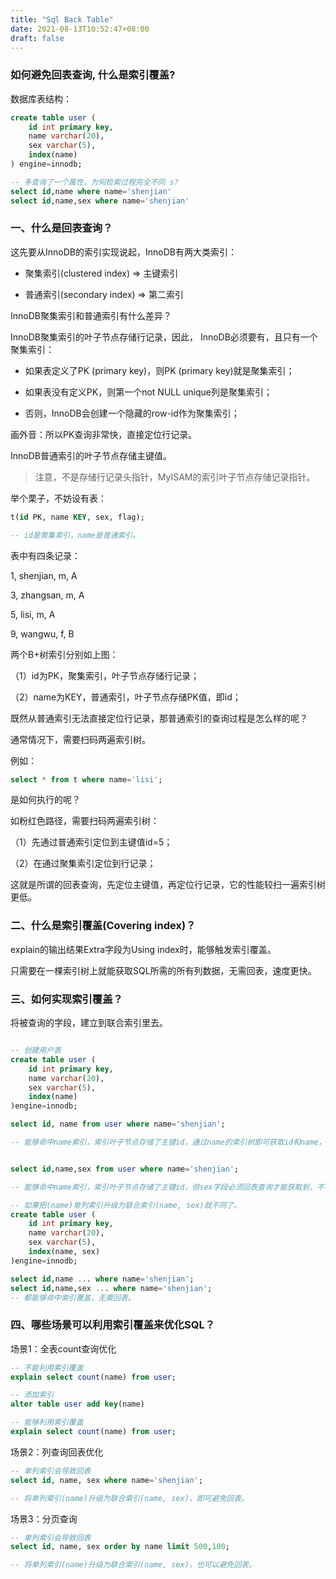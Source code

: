 ```yaml
---
title: "Sql Back Table"
date: 2021-08-13T10:52:47+08:00
draft: false
---
```


### 如何避免回表查询, 什么是索引覆盖?

数据库表结构：

```sql
create table user (
    id int primary key,
    name varchar(20),
    sex varchar(5),
    index(name)
) engine=innodb;

-- 多查询了一个属性，为何检索过程完全不同 s?
select id,name where name='shenjian'
select id,name,sex where name='shenjian'
```

### 一、什么是回表查询？

 
这先要从InnoDB的索引实现说起，InnoDB有两大类索引：

- 聚集索引(clustered index) => 主键索引 

- 普通索引(secondary index) => 第二索引

 
InnoDB聚集索引和普通索引有什么差异？

InnoDB聚集索引的叶子节点存储行记录，因此， InnoDB必须要有，且只有一个聚集索引：

- 如果表定义了PK (primary key)，则PK (primary key)就是聚集索引；

- 如果表没有定义PK，则第一个not NULL unique列是聚集索引；

- 否则，InnoDB会创建一个隐藏的row-id作为聚集索引；

画外音：所以PK查询非常快，直接定位行记录。


InnoDB普通索引的叶子节点存储主键值。

> 注意，不是存储行记录头指针，MyISAM的索引叶子节点存储记录指针。

 

举个栗子，不妨设有表：
```sql
t(id PK, name KEY, sex, flag);

-- id是聚集索引，name是普通索引。
```

表中有四条记录：

1, shenjian, m, A

3, zhangsan, m, A

5, lisi, m, A

9, wangwu, f, B


两个B+树索引分别如上图：

（1）id为PK，聚集索引，叶子节点存储行记录；

（2）name为KEY，普通索引，叶子节点存储PK值，即id；

 
既然从普通索引无法直接定位行记录，那普通索引的查询过程是怎么样的呢？

通常情况下，需要扫码两遍索引树。

 

例如：
```sql
select * from t where name='lisi';
```

是如何执行的呢？


如粉红色路径，需要扫码两遍索引树：

（1）先通过普通索引定位到主键值id=5；

（2）在通过聚集索引定位到行记录；


这就是所谓的回表查询，先定位主键值，再定位行记录，它的性能较扫一遍索引树更低。

 
### 二、什么是索引覆盖(Covering index)？

explain的输出结果Extra字段为Using index时，能够触发索引覆盖。

只需要在一棵索引树上就能获取SQL所需的所有列数据，无需回表，速度更快。


### 三、如何实现索引覆盖？

将被查询的字段，建立到联合索引里去。

```sql

-- 创建用户表
create table user (
    id int primary key,
    name varchar(20),
    sex varchar(5),
    index(name)
)engine=innodb;

select id, name from user where name='shenjian';

-- 能够命中name索引，索引叶子节点存储了主键id，通过name的索引树即可获取id和name，无需回表，符合索引覆盖，效率较高。


select id,name,sex from user where name='shenjian';

-- 能够命中name索引，索引叶子节点存储了主键id，但sex字段必须回表查询才能获取到，不符合索引覆盖，需要再次通过id值扫码聚集索引获取sex字段，效率会降低。

-- 如果把(name)单列索引升级为联合索引(name, sex)就不同了。
create table user (
    id int primary key,
    name varchar(20),
    sex varchar(5),
    index(name, sex)
)engine=innodb;

select id,name ... where name='shenjian';
select id,name,sex ... where name='shenjian';
-- 都能够命中索引覆盖，无需回表。
```

### 四、哪些场景可以利用索引覆盖来优化SQL？

场景1：全表count查询优化

```sql
-- 不能利用索引覆盖
explain select count(name) from user;

-- 添加索引
alter table user add key(name)

-- 能够利用索引覆盖
explain select count(name) from user;
```
 
场景2：列查询回表优化

```sql
-- 单列索引会导致回表
select id, name, sex where name='shenjian';

-- 将单列索引(name)升级为联合索引(name, sex)，即可避免回表。
```


 
场景3：分页查询

```sql
-- 单列索引会导致回表
select id, name, sex order by name limit 500,100;

-- 将单列索引(name)升级为联合索引(name, sex)，也可以避免回表。
```